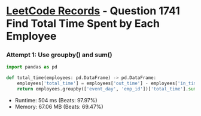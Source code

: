# [LeetCode Records](../../README.md) - Question 1741 Find Total Time Spent by Each Employee

### Attempt 1: Use groupby() and sum()
```py
import pandas as pd

def total_time(employees: pd.DataFrame) -> pd.DataFrame:
    employees['total_time'] = employees['out_time'] - employees['in_time']
    return employees.groupby(['event_day', 'emp_id'])['total_time'].sum().reset_index().rename(columns={'event_day': 'day'})
```
- Runtime: 504 ms (Beats: 97.97%)
- Memory: 67.06 MB (Beats: 69.47%)

<br>
